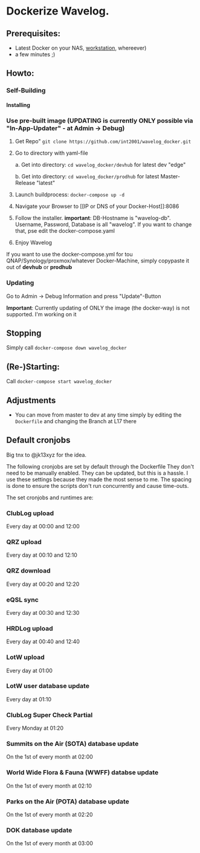 # Dockerize Wavelog.

## Prerequisites:
* Latest Docker on your NAS, [workstation](https://www.docker.com/products/docker-desktop/), whereever)
* a few minutes ;)

## Howto:

### Self-Building 
#### Installing

### Use pre-built image (UPDATING is currently ONLY possible via "In-App-Updater" - at Admin -> Debug)
1. Get Repo" `git clone https://github.com/int2001/wavelog_docker.git`
   
2. Go to directory with yaml-file
 
   a. Get into directory: `cd wavelog_docker/devhub` for latest dev "edge"
   
   b. Get into directory: `cd wavelog_docker/prodhub` for latest Master-Release "latest"
3. Launch buildprocess: `docker-compose up -d`
4. Navigate your Browser to [[IP or DNS of your Docker-Host]]:8086
5. Follow the installer. **important**: DB-Hostname is "wavelog-db". Username, Password, Database is all "wavelog". If you want to change that, pse edit the docker-compose.yaml
6. Enjoy Wavelog

If you want to use the docker-compose.yml for tou QNAP/Synology/proxmox/whatever Docker-Machine, simply copypaste it out of **devhub** or **prodhub**

### Updating
Go to Admin -> Debug Information and press "Update"-Button

**Important**: Currently updating of ONLY the image (the docker-way) is not supported. I'm working on it

## Stopping
Simply call `docker-compose down wavelog_docker`

## (Re-)Starting:
Call `docker-compose start wavelog_docker`

## Adjustments
* You can move from master to dev at any time simply by editing the `Dockerfile` and changing the Branch at L17 there

## Default cronjobs
Big tnx to @jk13xyz for the idea.

The following cronjobs are set by default through the Dockerfile They don't need to be manually enabled. They can be updated, but this is a hassle. I use these settings because they made the most sense to me. The spacing is done to ensure the scripts don't run concurrently and cause time-outs.

The set cronjobs and runtimes are:

### ClubLog upload

Every day at 00:00 and 12:00

### QRZ upload

Every day at 00:10 and 12:10

### QRZ download

Every day at 00:20 and 12:20

### eQSL sync

Every day at 00:30 and 12:30

### HRDLog upload

Every day at 00:40 and 12:40

### LotW upload

Every day at 01:00

### LotW user database update

Every day at 01:10

### ClubLog Super Check Partial

Every Monday at 01:20

### Summits on the Air (SOTA) database update

On the 1st of every month at 02:00

### World Wide Flora & Fauna (WWFF) databse update

On the 1st of every month at 02:10

### Parks on the Air (POTA) database update

On the 1st of every month at 02:20

### DOK database update

On the 1st of every month at 03:00
